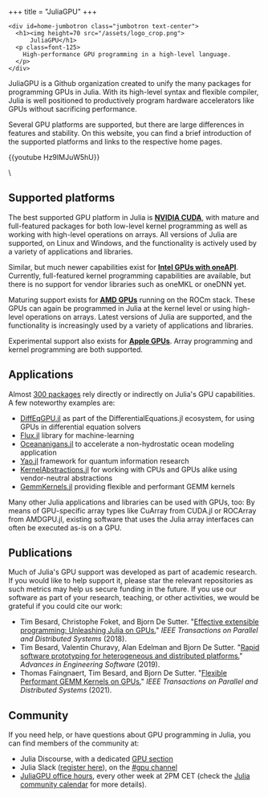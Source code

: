 +++
title = "JuliaGPU"
+++

~~~
<div id=home-jumbotron class="jumbotron text-center">
  <h1><img height=70 src="/assets/logo_crop.png">
      JuliaGPU</h1>
  <p class=font-125>
    High-performance GPU programming in a high-level language.
  </p>
</div>
~~~

JuliaGPU is a Github organization created to unify the many packages for programming GPUs in Julia. With its high-level syntax and flexible compiler, Julia is well positioned to productively program hardware accelerators like GPUs without
sacrificing performance.

Several GPU platforms are supported, but there are large differences in features and stability. On this website, you can find a brief introduction of the supported platforms and links to the respective home pages.

{{youtube Hz9IMJuW5hU}}

\

## Supported platforms

The best supported GPU platform in Julia is [**NVIDIA CUDA**](/cuda/), with mature and full-featured packages for both low-level kernel programming as well as working with high-level operations on arrays.
All versions of Julia are supported, on Linux and Windows, and the functionality is actively used by a variety of applications and libraries.

Similar, but much newer capabilities exist for [**Intel GPUs with oneAPI**](/oneapi/). Currently, full-featured kernel programming capabilities are available, but there is no support for vendor libraries such as oneMKL or oneDNN yet.

Maturing support exists for [**AMD GPUs**](/rocm/) running on the ROCm stack. These GPUs can again be programmed in Julia at the kernel level or using high-level operations on arrays. Latest versions of Julia are supported, and the functionality is increasingly used by a variety of applications and libraries.

Experimental support also exists for [**Apple GPUs**](/metal/). Array programming and kernel programming are both supported.

## Applications

Almost [300 packages](https://juliahub.com/ui/Packages/CUDA/oWw5k?page=2) rely directly or indirectly on Julia's GPU
capabilities. A few noteworthy examples are:

- [DiffEqGPU.jl](https://github.com/JuliaDiffEq/DiffEqGPU.jl) as part of the DifferentialEquations.jl ecosystem, for using GPUs in differential equation solvers
- [Flux.jl](https://github.com/FluxML/Flux.jl) library for machine-learning
- [Oceananigans.jl](https://github.com/climate-machine/Oceananigans.jl) to accelerate a non-hydrostatic ocean modeling application
- [Yao.jl](https://github.com/QuantumBFS/Yao.jl) framework for quantum information research
- [KernelAbstractions.jl](https://github.com/JuliaGPU/KernelAbstractions.jl) for working with CPUs and GPUs alike using vendor-neutral abstractions
- [GemmKernels.jl](https://github.com/JuliaGPU/GemmKernels.jl) providing flexible and performant GEMM kernels

Many other Julia applications and libraries can be used with GPUs, too: By means of GPU-specific array types like CuArray from CUDA.jl or ROCArray from AMDGPU.jl, existing software that uses the Julia array interfaces can often be executed as-is on a GPU.

## Publications

Much of Julia's GPU support was developed as part of academic research. If you would like
to help support it, please star the relevant repositories as such metrics may help us secure
funding in the future. If you use our software as part of your research, teaching, or other
activities, we would be grateful if you could cite our work:

- Tim Besard, Christophe Foket, and Bjorn De Sutter. "[Effective extensible programming: Unleashing Julia on GPUs.](https://ieeexplore.ieee.org/abstract/document/8471188)" *IEEE Transactions on Parallel and Distributed Systems* (2018).
- Tim Besard, Valentin Churavy, Alan Edelman and Bjorn De Sutter. "[Rapid software prototyping for heterogeneous and distributed platforms.](https://www.sciencedirect.com/science/article/pii/S0965997818310123)" *Advances in Engineering Software* (2019).
- Thomas Faingnaert, Tim Besard, and Bjorn De Sutter. "[Flexible Performant GEMM Kernels on GPUs.](https://ieeexplore.ieee.org/document/9655458)" *IEEE Transactions on Parallel and Distributed Systems* (2021).

## Community

If you need help, or have questions about GPU programming in Julia, you can find
members of the community at:

- Julia Discourse, with a dedicated [GPU
  section](https://discourse.julialang.org/c/domain/gpu/11)
- Julia Slack ([register here](https://slackinvite.julialang.org/)), on the
  [#gpu channel](https://julialang.slack.com/messages/C689Y34LE/)
- [JuliaGPU office
  hours](https://mit.zoom.us/j/92410737378?pwd=MWkrSkIzMEtRWkZHdm1XQmpNbm90UT09),
  every other week at 2PM CET (check the [Julia community
  calendar](https://julialang.org/community/#events) for more details).
